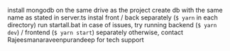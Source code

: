 install mongodb on the same drive as the project
create db with the same name as stated in server.ts
instal front / back separately (`$ yarn` in each directory)
run startall.bat
in case of issues, try running backend (`$ yarn dev`) / frontend (`$ yarn start`) separately
otherwise, contact Rajeesmanaraveenpurandeep for tech support
